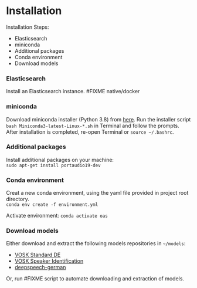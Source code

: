 # Installation

Installation Steps:
* Elasticsearch
* miniconda
* Additional packages
* Conda environment
* Download models


### Elasticsearch
Install an Elasticsearch instance. \#FIXME native/docker

### miniconda
Download miniconda installer (Python 3.8) from [here](https://docs.conda.io/en/latest/miniconda.html). Run the installer script `bash Miniconda3-latest-Linux-*.sh` in Terminal and follow the prompts. After installation is completed, re-open Terminal or `source ~/.bashrc`.

### Additional packages
Install additional packages on your machine:  
`sudo apt-get install portaudio19-dev`

### Conda environment
Creat a new conda environment, using the yaml file provided in project root directory.  
`conda env create -f environment.yml`

Activate environment: `conda activate oas`

### Download models
Either download and extract the following models repositories in `~/models`:
* [VOSK Standard DE](https://alphacephei.com/vosk/models/vosk-model-de-0.6.zip)
* [VOSK Speaker Identification](https://alphacephei.com/vosk/models/vosk-model-spk-0.4.zip)
* [deepspeech-german](https://drive.google.com/drive/folders/1PFSIdmi4Ge8EB75cYh2nfYOXlCIgiMEL)

Or, run \#FIXME script to automate downloading and extraction of models.

